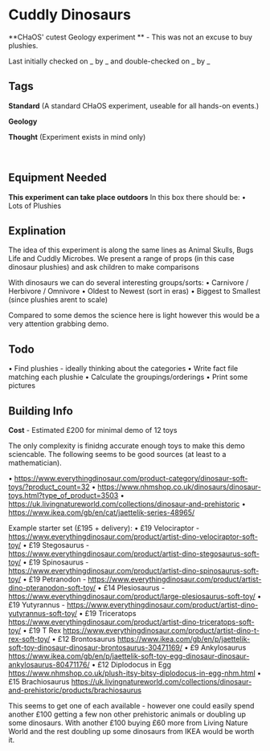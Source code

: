 # Cuddly Dinosaurs

**CHaOS' cutest Geology experiment ** - This was not an excuse to buy plushies.

Last initially checked on _ by _ and double-checked on _ by _

## Tags

<!--- Start Tags (DO NOT REMOVE THIS COMMENT) --->

**Standard** (A standard CHaOS experiment, useable for all hands-on events.)

**Geology**

**Thought** (Experiment exists in mind only)
<!--- End Tags (DO NOT REMOVE THIS COMMENT) --->

<br/>

## Equipment Needed

**This experiment can take place outdoors**
In this box there should be:
• Lots of Plushies

## Explination
The idea of this experiment is along the same lines as Animal Skulls, Bugs Life and Cuddly Microbes. We present a range of props (in this case dinosaur plushies) and ask children to make comparisons

With dinosaurs we can do several interesting groups/sorts:
• Carnivore / Herbivore / Omnivore 
• Oldest to Newest (sort in eras)
• Biggest to Smallest (since plushies arent to scale)

Compared to some demos the science here is light however this would be a very attention grabbing demo.

## Todo
• Find plushies - ideally thinking about the categories
• Write fact file matching each plushie
• Calculate the groupings/orderings
• Print some pictures

## Building Info
**Cost** - Estimated £200 for minimal demo of 12 toys

The only complexity is finidng accurate enough toys to make this demo sciencable. The following seems to be good sources (at least to a mathematician).

• https://www.everythingdinosaur.com/product-category/dinosaur-soft-toys/?product_count=32
• https://www.nhmshop.co.uk/dinosaurs/dinosaur-toys.html?type_of_product=3503
• https://uk.livingnatureworld.com/collections/dinosaur-and-prehistoric
• https://www.ikea.com/gb/en/cat/jaettelik-series-48965/

Example starter set (£195 + delivery):
• £19 Velociraptor - https://www.everythingdinosaur.com/product/artist-dino-velociraptor-soft-toy/
• £19 Stegosaurus - https://www.everythingdinosaur.com/product/artist-dino-stegosaurus-soft-toy/
• £19 Spinosaurus - https://www.everythingdinosaur.com/product/artist-dino-spinosaurus-soft-toy/
• £19 Petranodon - https://www.everythingdinosaur.com/product/artist-dino-pteranodon-soft-toy/
• £14 Plesiosaurus - https://www.everythingdinosaur.com/product/large-plesiosaurus-soft-toy/
• £19 Yutyrannus - https://www.everythingdinosaur.com/product/artist-dino-yutyrannus-soft-toy/
• £19 Triceratops https://www.everythingdinosaur.com/product/artist-dino-triceratops-soft-toy/
• £19 T Rex https://www.everythingdinosaur.com/product/artist-dino-t-rex-soft-toy/
• £12 Brontosaurus https://www.ikea.com/gb/en/p/jaettelik-soft-toy-dinosaur-dinosaur-brontosaurus-30471169/
• £9 Ankylosaurus https://www.ikea.com/gb/en/p/jaettelik-soft-toy-egg-dinosaur-dinosaur-ankylosaurus-80471176/
• £12 Diplodocus in Egg https://www.nhmshop.co.uk/plush-itsy-bitsy-diplodocus-in-egg-nhm.html
• £15 Brachiosaurus https://uk.livingnatureworld.com/collections/dinosaur-and-prehistoric/products/brachiosaurus

This seems to get one of each available - however one could easily spend another £100 getting a few non other prehistoric animals or doubling up some dinosaurs.
With another £100 buying £60 more from Living Nature World and the rest doubling up some dinosaurs from IKEA would be worth it.
